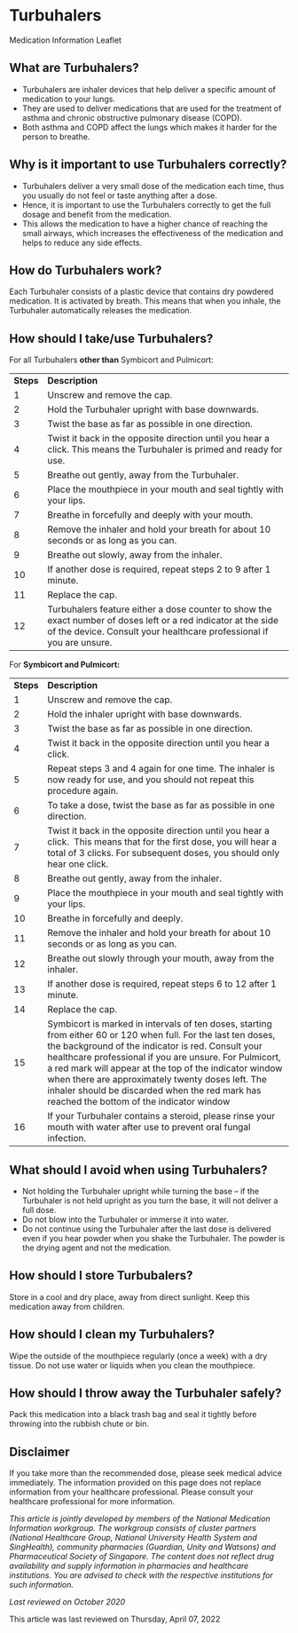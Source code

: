 # Turbuhalers

Medication Information Leaflet

​What are Turbuhalers?
----------------------

* Turbuhalers are inhaler devices that help deliver a specific amount of medication to your lungs.
* They are used to deliver medications that are used for the treatment of asthma and chronic obstructive pulmonary disease (COPD).
* Both asthma and COPD affect the lungs which makes it harder for the person to breathe.

Why is it important to use Turbuhalers correctly?
-------------------------------------------------

* Turbuhalers deliver a very small dose of the medication each time, thus you usually do not feel or taste anything after a dose.
* Hence, it is important to use the Turbuhalers correctly to get the full dosage and benefit from the medication.
* This allows the medication to have a higher chance of reaching the small airways, which increases the effectiveness of the medication and helps to reduce any side effects.

How do Turbuhalers work?
------------------------

Each Turbuhaler consists of a plastic device that contains dry powdered medication. It is activated by breath. This means that when you inhale, the Turbuhaler automatically releases the medication.

How should I take/use Turbuhalers?
----------------------------------

For all Turbuhalers **other than** Symbicort and Pulmicort:

|  |  |
| --- | --- |
| **Steps** | **Description** |
| 1 | Unscrew and remove the cap. |
| 2 | Hold the Turbuhaler upright with base downwards. |
| 3 | Twist the base as far as possible in one direction. |
| 4 | Twist it back in the opposite direction until you hear a click. This means the Turbuhaler is primed and ready for use. |
| 5 | Breathe out gently, away from the Turbuhaler. |
| 6 | Place the mouthpiece in your mouth and seal tightly with your lips. |
| 7 | Breathe in forcefully and deeply with your mouth. |
| 8 | Remove the inhaler and hold your breath for about 10 seconds or as long as you can. |
| 9 | Breathe out slowly, away from the inhaler. |
| 10 | If another dose is required, repeat steps 2 to 9 after 1 minute. |
| 11 | Replace the cap. |
| 12 | Turbuhalers feature either a dose counter to show the exact number of doses left or a red indicator at the side of the device. Consult your healthcare professional if you are unsure. |

For **Symbicort and Pulmicort:**

|  |  |
| --- | --- |
| **Steps** | **Description** |
| 1 | Unscrew and remove the cap. |
| 2 | Hold the inhaler upright with base downwards. |
| 3 | Twist the base as far as possible in one direction. |
| 4 | Twist it back in the opposite direction until you hear a click. |
| 5 | Repeat steps 3 and 4 again for one time. The inhaler is now ready for use, and you should not repeat this procedure again. |
| 6 | To take a dose, twist the base as far as possible in one direction. |
| 7 | Twist it back in the opposite direction until you hear a click.   This means that for the first dose, you will hear a total of 3 clicks. For subsequent doses, you should only hear one click. |
| 8 | Breathe out gently, away from the inhaler. |
| 9 | Place the mouthpiece in your mouth and seal tightly with your lips. |
| 10 | Breathe in forcefully and deeply. |
| 11 | Remove the inhaler and hold your breath for about 10 seconds or as long as you can. |
| 12 | Breathe out slowly through your mouth, away from the inhaler. |
| 13 | If another dose is required, repeat steps 6 to 12 after 1 minute. |
| 14 | Replace the cap. |
| 15 | Symbicort is marked in intervals of ten doses, starting from either 60 or 120 when full. For the last ten doses, the background of the indicator is red. Consult your healthcare professional if you are unsure.  For Pulmicort, a red mark will appear at the top of the indicator window when there are approximately twenty doses left. The inhaler should be discarded when the red mark has reached the bottom of the indicator window |
| 16 | If your Turbuhaler contains a steroid, please rinse your mouth with water after use to prevent oral fungal infection. |

What should I avoid when using Turbuhalers?
-------------------------------------------

* Not holding the Turbuhaler upright while turning the base – if the Turbuhaler is not held upright as you turn the base, it will not deliver a full dose.
* Do not blow into the Turbuhaler or immerse it into water.
* Do not continue using the Turbuhaler after the last dose is delivered even if you hear powder when you shake the Turbuhaler. The powder is the drying agent and not the medication.

How should I store Turbubalers?
-------------------------------

Store in a cool and dry place, away from direct sunlight. Keep this medication away from children.

How should I clean my Turbuhalers?
----------------------------------

Wipe the outside of the mouthpiece regularly (once a week) with a dry tissue. Do not use water or liquids when you clean the mouthpiece.

How should I throw away the Turbuhaler safely?
----------------------------------------------

Pack this medication into a black trash bag and seal it tightly before throwing into the rubbish chute or bin.

Disclaimer
----------

If you take more than the recommended dose, please seek medical advice immediately. The information provided on this page does not replace information from your healthcare professional. Please consult your healthcare professional for more information.

*This article is jointly developed by members of the National Medication Information workgroup. The workgroup consists of cluster partners (National Healthcare Group, National University Health System and SingHealth), community pharmacies (Guardian, Unity and Watsons) and Pharmaceutical Society of Singapore. The content does not reflect drug availability and supply information in pharmacies and healthcare institutions. You are advised to check with the respective institutions for such information.*

*Last reviewed on October 2020*

This article was last reviewed on
Thursday, April 07, 2022